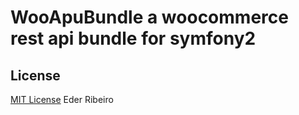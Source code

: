 # WooApuBundle a woocommerce rest api bundle for symfony2

## License

[MIT License](http://ederribeiro.mit-license.org/) Eder Ribeiro